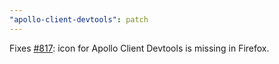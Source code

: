 ```yaml
---
"apollo-client-devtools": patch
---
```


Fixes [#817](https://github.com/apollographql/apollo-client-devtools/issues/817): icon for Apollo Client Devtools is missing in Firefox.
